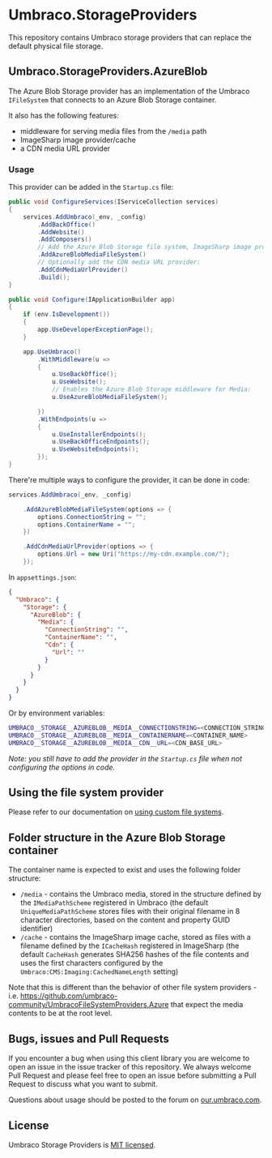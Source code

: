 # Umbraco.StorageProviders

This repository contains Umbraco storage providers that can replace the default physical file storage.

## Umbraco.StorageProviders.AzureBlob

The Azure Blob Storage provider has an implementation of the Umbraco `IFileSystem` that connects to an Azure Blob Storage container.

It also has the following features:
- middleware for serving media files from the `/media` path
- ImageSharp image provider/cache
- a CDN media URL provider

### Usage

This provider can be added in the `Startup.cs` file:

```csharp
public void ConfigureServices(IServiceCollection services)
{
    services.AddUmbraco(_env, _config)
        .AddBackOffice()
        .AddWebsite()
        .AddComposers()
        // Add the Azure Blob Storage file system, ImageSharp image provider/cache and middleware for Media:
        .AddAzureBlobMediaFileSystem() 
        // Optionally add the CDN media URL provider:
        .AddCdnMediaUrlProvider()
        .Build();
}

public void Configure(IApplicationBuilder app)
{
    if (env.IsDevelopment())
    {
        app.UseDeveloperExceptionPage();
    }

    app.UseUmbraco()
        .WithMiddleware(u =>
        {
            u.UseBackOffice();
            u.UseWebsite();
            // Enables the Azure Blob Storage middleware for Media:
            u.UseAzureBlobMediaFileSystem();

        })
        .WithEndpoints(u =>
        {
            u.UseInstallerEndpoints();
            u.UseBackOfficeEndpoints();
            u.UseWebsiteEndpoints();
        });
}
```

There're multiple ways to configure the provider, it can be done in code:

```csharp
services.AddUmbraco(_env, _config)

    .AddAzureBlobMediaFileSystem(options => {
        options.ConnectionString = "";
        options.ContainerName = "";
    })

    .AddCdnMediaUrlProvider(options => {
        options.Url = new Uri("https://my-cdn.example.com/");
    });

```

In `appsettings.json`:

```json
{
  "Umbraco": {
    "Storage": {
      "AzureBlob": {
        "Media": {
          "ConnectionString": "",
          "ContainerName": "",
          "Cdn": {
            "Url": ""
          }
        }
      }
    }
  }
}
```

Or by environment variables:

```sh
UMBRACO__STORAGE__AZUREBLOB__MEDIA__CONNECTIONSTRING=<CONNECTION_STRING>
UMBRACO__STORAGE__AZUREBLOB__MEDIA__CONTAINERNAME=<CONTAINER_NAME>
UMBRACO__STORAGE__AZUREBLOB__MEDIA__CDN__URL=<CDN_BASE_URL>
```

_Note: you still have to add the provider in the `Startup.cs` file when not configuring the options in code._

## Using the file system provider

Please refer to our documentation on [using custom file systems](https://our.umbraco.com/documentation/Extending/FileSystemProviders/).

## Folder structure in the Azure Blob Storage container
The container name is expected to exist and uses the following folder structure:
- `/media` - contains the Umbraco media, stored in the structure defined by the `IMediaPathScheme` registered in Umbraco (the default `UniqueMediaPathScheme` stores files with their original filename in 8 character directories, based on the content and property GUID identifier)
- `/cache` - contains the ImageSharp image cache, stored as files with a filename defined by the `ICacheHash` registered in ImageSharp (the default `CacheHash` generates SHA256 hashes of the file contents and uses the first characters configured by the `Umbraco:CMS:Imaging:CachedNameLength` setting)

Note that this is different than the behavior of other file system providers - i.e. https://github.com/umbraco-community/UmbracoFileSystemProviders.Azure that expect the media contents to be at the root level.

## Bugs, issues and Pull Requests

If you encounter a bug when using this client library you are welcome to open an issue in the issue tracker of this repository. We always welcome Pull Request and please feel free to open an issue before submitting a Pull Request to discuss what you want to submit.

Questions about usage should be posted to the forum on [our.umbraco.com](https://our.umbraco.com).

## License

Umbraco Storage Providers is [MIT licensed](LICENSE).
